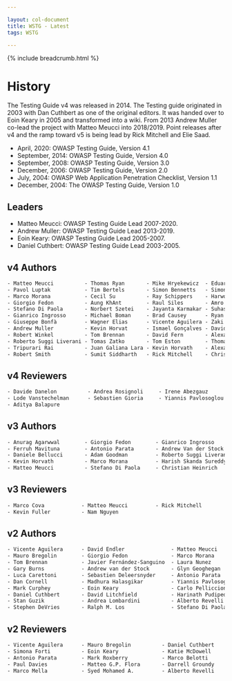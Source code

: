 ```yaml
---

layout: col-document
title: WSTG - Latest
tags: WSTG

---
```


{% include breadcrumb.html %}
# History

The Testing Guide v4 was released in 2014. The Testing guide originated in 2003 with Dan Cuthbert as one of the original editors. It was handed over to Eoin Keary in 2005 and transformed into a wiki. From 2013 Andrew Muller co-lead the project with Matteo Meucci into 2018/2019. Point releases after v4 and the ramp toward v5 is being lead by Rick Mitchell and Elie Saad.

- April, 2020: OWASP Testing Guide, Version 4.1
- September, 2014: OWASP Testing Guide, Version 4.0
- September, 2008: OWASP Testing Guide, Version 3.0
- December, 2006: OWASP Testing Guide, Version 2.0
- July, 2004: OWASP Web Application Penetration Checklist, Version 1.1
- December, 2004: The OWASP Testing Guide, Version 1.0

## Leaders

- Matteo Meucci: OWASP Testing Guide Lead 2007-2020.
- Andrew Muller: OWASP Testing Guide Lead 2013-2019.
- Eoin Keary: OWASP Testing Guide Lead 2005-2007.
- Daniel Cuthbert: OWASP Testing Guide Lead 2003-2005.

## v4 Authors

```html
- Matteo Meucci          - Thomas Ryan       - Mike Hryekewicz  - Eduardo Castellano - Babu Arokiadas
- Pavol Luptak           - Tim Bertels       - Simon Bennetts   - Simone Onofri      - Rob Barnes
- Marco Morana           - Cecil Su          - Ray Schippers    - Harword Sheen      - Ben Walther
- Giorgio Fedon          - Aung KhAnt        - Raul Siles       - Amro AlOlaqi       - Anant Shrivastava
- Stefano Di Paola       - Norbert Szetei    - Jayanta Karmakar - Suhas Desai        - Colin Watson
- Gianrico Ingrosso      - Michael Boman     - Brad Causey      - Ryan Dewhurst      - Luca Carettoni
- Giuseppe Bonfà         - Wagner Elias      - Vicente Aguilera - Zaki Akhmad        - Eoin Keary
- Andrew Muller          - Kevin Horvat      - Ismael Gonçalves - Davide Danelon     - Jeff Williams
- Robert Winkel          - Tom Brennan       - David Fern       - Alexander Antukh   - Juan Manuel Bahamonde
- Roberto Suggi Liverani - Tomas Zatko       - Tom Eston        - Thomas Kalamaris   - Thomas Skora
- Tripurari Rai          - Juan Galiana Lara - Kevin Horvath    - Alexander Vavousis - Irene Abezgauz
- Robert Smith           - Sumit Siddharth   - Rick Mitchell    - Christian Heinrich - Hugo Costa
```

## v4 Reviewers

```html
- Davide Danelon          - Andrea Rosignoli     - Irene Abezgauz
- Lode Vanstechelman      - Sebastien Gioria     - Yiannis Pavlosoglou
- Aditya Balapure
```

## v3 Authors

```html
- Anurag Agarwwal        - Giorgio Fedon        - Gianrico Ingrosso         - Mark Roxberry
- Ferruh Mavituna        - Antonio Parata       - Andrew Van der Stock      - Marco Mella
- Daniele Bellucci       - Adam Goodman         - Roberto Suggi Liverani    - Cecil Su
- Kevin Horvath          - Marco Morana         - Harish Skanda Sureddy     - Pavol Luptak
- Matteo Meucci          - Stefano Di Paola     - Christian Heinrich        - Marco Morana
```

## v3 Reviewers

```html
- Marco Cova            - Matteo Meucci         - Rick Mitchell
- Kevin Fuller          - Nam Nguyen
```

## v2 Authors

```html
- Vicente Aguilera      - David Endler               - Matteo Meucci        - Anush Shetty
- Mauro Bregolin        - Giorgio Fedon              - Marco Morana         - Larry Shields
- Tom Brennan           - Javier Fernández-Sanguino  - Laura Nunez          - Dafydd Studdard
- Gary Burns            - Andrew van der Stock       - Glyn Geoghegan       - Gunter Ollmann
- Luca Carettoni        - Sebastien Deleersnyder     - Antonio Parata       - Ariel Waissbein
- Dan Cornell           - Madhura Halasgikar         - Yiannis Pavlosoglou  - Jeff Williams
- Mark Curphey          - Eoin Keary                 - Carlo Pelliccioni    - Tushar Vartak
- Daniel Cuthbert       - David Litchfield           - Harinath Pudipeddi   - Tom Ryan
- Stan Guzik            - Andrea Lombardini          - Alberto Revelli      - Claudio Merloni
- Stephen DeVries       - Ralph M. Los               - Stefano Di Paola     - Mark Roxberry
```

## v2 Reviewers

```html
- Vicente Aguilera      - Mauro Bregolin          - Daniel Cuthbert       - Stefano Di Paola
- Simona Forti          - Eoin Keary              - Katie McDowell        - Matteo Meucci
- Antonio Parata        - Mark Roxberry           - Marco Belotti         - Marco Cova
- Paul Davies           - Matteo G.P. Flora       - Darrell Groundy       - James Kist
- Marco Mella           - Syed Mohamed A.         - Alberto Revelli       - Dave Wichers
```
